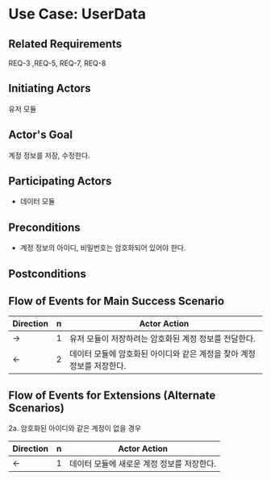# Use Case: UserData

## **Related Requirements**

REQ-3 ,REQ-5, REQ-7, REQ-8

## **Initiating Actors**

유저 모듈

## **Actor's Goal**

계정 정보를 저장, 수정한다.

## **Participating Actors**

 - 데이터 모듈

## **Preconditions**

+ 계정 정보의 아이디, 비밀번호는 암호화되어 있어야 한다.

## **Postconditions**

## Flow of Events for Main Success Scenario
| Direction | n    | Actor Action                                                 |
| --------- | ---- | ------------------------------------------------------------ |
| →         | 1    | 유저 모듈이 저장하려는 암호화된 계정 정보를 전달한다.        |
| ←         | 2    | 데이터 모듈에 암호화된 아이디와 같은 계정을 찾아 계정 정보를 저장한다. |

## Flow of Events for Extensions (Alternate Scenarios)
2a. 암호화된 아이디와 같은 계정이 없을 경우

| Direction | n | Actor Action                                                                                                         |
| --------- | - | -------------------------------------------------------------------------------------------------------------------- |
| ←        | 1 | 데이터 모듈에 새로운 계정 정보를 저장한다. |


